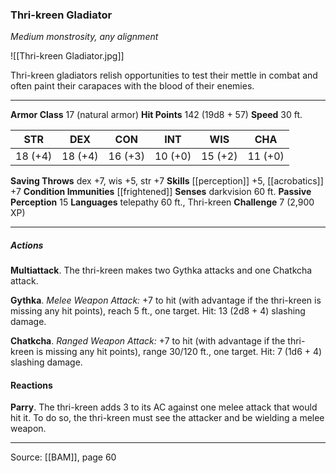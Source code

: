 ### Thri-kreen Gladiator
_Medium monstrosity, any alignment_

![[Thri-kreen Gladiator.jpg]]

Thri-kreen gladiators relish opportunities to test their mettle in combat and often paint their carapaces with the blood of their enemies.




---

**Armor Class** 17 (natural armor)
**Hit Points** 142 (19d8 + 57)
**Speed** 30 ft.

| STR     | DEX     | CON     | INT     | WIS     | CHA     |
|---------|---------|---------|---------|---------|---------|
| 18 (+4) | 18 (+4) | 16 (+3) | 10 (+0) | 15 (+2) | 11 (+0) |

**Saving Throws** dex +7, wis +5, str +7
**Skills** [[perception]] +5, [[acrobatics]] +7
**Condition Immunities** [[frightened]]
**Senses** darkvision 60 ft.
**Passive Perception** 15
**Languages** telepathy 60 ft., Thri-kreen
**Challenge** 7 (2,900 XP)

---

##### Actions
**Multiattack**. The thri-kreen makes two Gythka attacks and one Chatkcha attack.

**Gythka**. _Melee Weapon Attack:_ +7 to hit (with advantage if the thri-kreen is missing any hit points), reach 5 ft., one target. Hit: 13 (2d8 + 4) slashing damage.

**Chatkcha**. _Ranged Weapon Attack:_ +7 to hit (with advantage if the thri-kreen is missing any hit points), range 30/120 ft., one target. Hit: 7 (1d6 + 4) slashing damage.

#### Reactions
**Parry**. The thri-kreen adds 3 to its AC against one melee attack that would hit it. To do so, the thri-kreen must see the attacker and be wielding a melee weapon.


---

Source: [[BAM]], page 60